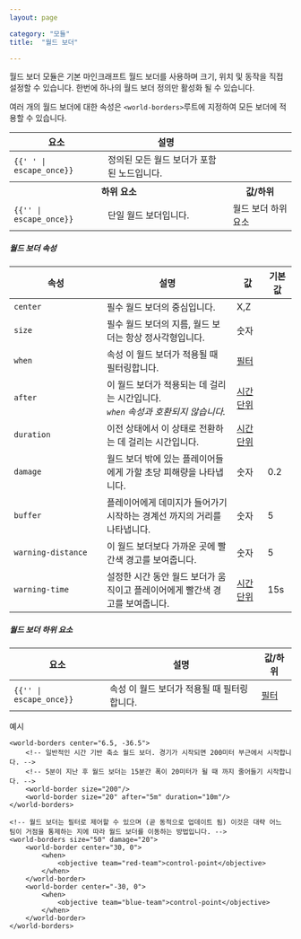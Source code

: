```yaml
---
layout: page

category: "모듈"
title:  "월드 보더"

---
```


월드 보더 모듈은 기본 마인크래프트 월드 보더를 사용하며 크기, 위치 및 동작을 직접 설정할 수 있습니다. 한번에 하나의 월드 보더 정의만 활성화 될 수 있습니다.

여러 개의 월드 보더에 대한 속성은 `<world-borders>`루트에 지정하여 모든 보더에 적용할 수 있습니다.

<div class='table-responsive'>
  <table class='table table-striped table-condensed'>
    <thead>
      <tr>
        <th>요소</th>
        <th>설명</th>
        <th></th>
      </tr>
    </thead>
    <tbody>
      <tr>
        <td>
          <span class='highlight'>
            <code>{{'<world-borders> </world-borders>' | escape_once}}</code>
          </span>
        </td>
        <td>
          정의된 모든 월드 보더가 포함된 노드입니다.
        </td>
        <td></td>
      </tr>
      <tr>
        <th colspan='2'>하위 요소</th>
        <th>값/하위</th>
      </tr>
      <tr>
        <td>
          <span class='highlight'>
            <code>{{'<world-border>' | escape_once}}</code>
          </span>
        </td>
        <td>
          단일 월드 보더입니다.
        </td>
        <td>
          <span class='label label-default'>월드 보더 하위 요소</span>
        </td>
      </tr>
    </tbody>
  </table>
</div>
<h5>월드 보더 속성</h5>
<div class='table-responsive'>
  <table class='table table-striped table-condensed'>
    <thead>
      <tr>
        <th style='min-width: 150px;'>속성</th>
        <th>설명</th>
        <th>값</th>
        <th>기본값</th>
      </tr>
    </thead>
    <tbody>
      <tr>
        <td>
          <code>center</code>
        </td>
        <td>
          <span class='label label-danger'>필수</span>
          월드 보더의 중심입니다.
        </td>
        <td>
          <span class='label label-primary'>X,Z</span>
        </td>
        <td></td>
      </tr>
      <tr>
        <td>
          <code>size</code>
        </td>
        <td>
          <span class='label label-danger'>필수</span>
          월드 보더의 지름, 월드 보더는 항상 정사각형입니다.
        </td>
        <td>
          <span class='label label-primary'>숫자</span>
        </td>
        <td></td>
      </tr>
      <tr>
        <td>
          <code>when</code>
        </td>
        <td>
          <span class='label label-default' data-toggle='tooltip' title='이는 속성 또는 하위 요소일 수 있습니다.'>속성</span>
          이 월드 보더가 적용될 때 필터링합니다.
        </td>
        <td>
          <a href='/modules/filters'>필터</a>
        </td>
        <td></td>
      </tr>
      <tr>
        <td>
          <code>after</code>
        </td>
        <td>
          이 월드 보더가 적용되는 데 걸리는 시간입니다.
          <br/>
          <i><code>when</code> 속성과 호환되지 않습니다.</i>
        </td>
        <td>
          <a href='/reference/time_periods'>시간 단위</a>
        </td>
        <td></td>
      </tr>
      <tr>
        <td>
          <code>duration</code>
        </td>
        <td>
          이전 상태에서 이 상태로 전환하는 데 걸리는 시간입니다.
        </td>
        <td>
          <a href='/reference/time_periods'>시간 단위</a>
        </td>
        <td></td>
      </tr>
      <tr>
        <td>
          <code>damage</code>
        </td>
        <td>
          월드 보더 밖에 있는 플레이어들에게 가할 초당 피해량을 나타냅니다.
        </td>
        <td>
          <span class='label label-primary'>숫자</span>
        </td>
        <td>
          0.2
        </td>
      </tr>
      <tr>
        <td>
          <code>buffer</code>
        </td>
        <td>플레이어에게 데미지가 들어가기 시작하는 경계선 까지의 거리를 나타냅니다.</td>
        <td>
          <span class='label label-primary'>숫자</span>
        </td>
        <td>
          5
        </td>
      </tr>
      <tr>
        <td>
          <code>warning-distance</code>
        </td>
        <td>이 월드 보더보다 가까운 곳에 빨간색 경고를 보여줍니다.</td>
        <td>
          <span class='label label-primary'>숫자</span>
        </td>
        <td>
          5
        </td>
      </tr>
      <tr>
        <td>
          <code>warning-time</code>
        </td>
        <td>설정한 시간 동안 월드 보더가 움직이고 플레이어에게 빨간색 경고를 보여줍니다.</td>
        <td>
          <a href='/reference/time_periods'>시간 단위</a>
        </td>
        <td>
          15s
        </td>
      </tr>
    </tbody>
  </table>
</div>
<h5>월드 보더 하위 요소</h5>
<div class='table-responsive'>
  <table class='table table-striped table-condensed'>
    <thead>
      <tr>
        <th>요소</th>
        <th>설명</th>
        <th>값/하위</th>
      </tr>
    </thead>
    <tbody>
      <tr>
        <td>
          <span class='highlight'>
            <code>{{'<when>' | escape_once}}</code>
          </span>
        </td>
        <td>
          <span class='label label-default' data-toggle='tooltip' title='이는 속성 또는 하위 요소일 수 있습니다.'>속성</span>
          이 월드 보더가 적용될 때 필터링합니다.
        </td>
        <td>
          <a href='/modules/filters'>필터</a>
        </td>
      </tr>
    </tbody>
  </table>
</div>

예시

    <world-borders center="6.5, -36.5">
        <!-- 일반적인 시간 기반 축소 월드 보더. 경기가 시작되면 200미터 부근에서 시작합니다. -->
        <!-- 5분이 지난 후 월드 보더는 15분간 폭이 20미터가 될 때 까지 줄어들기 시작합니다. -->
        <world-border size="200"/>
        <world-border size="20" after="5m" duration="10m"/>
    </world-borders>

    <!-- 월드 보더는 필터로 제어할 수 있으며 (곧 동적으로 업데이트 됨) 이것은 대략 어느 팀이 거점을 통제하는 지에 따라 월드 보더를 이동하는 방법입니다. -->
    <world-borders size="50" damage="20">
        <world-border center="30, 0">
            <when>
                <objective team="red-team">control-point</objective>
            </when>
        </world-border>
        <world-border center="-30, 0">
            <when>
                <objective team="blue-team">control-point</objective>
            </when>
        </world-border>
    </world-borders>
